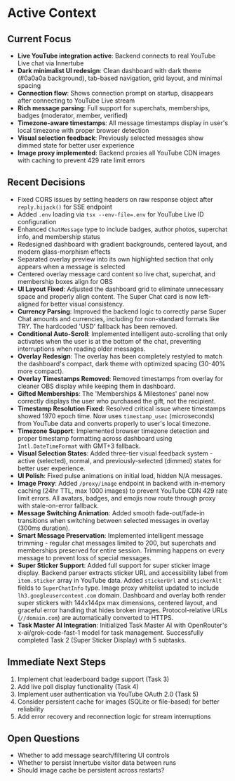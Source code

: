 # Active Context

## Current Focus
- **Live YouTube integration active**: Backend connects to real YouTube Live chat via Innertube
- **Dark minimalist UI redesign**: Clean dashboard with dark theme (#0a0a0a background), tab-based navigation, grid layout, and minimal spacing
- **Connection flow**: Shows connection prompt on startup, disappears after connecting to YouTube Live stream
- **Rich message parsing**: Full support for superchats, memberships, badges (moderator, member, verified)
- **Timezone-aware timestamps**: All message timestamps display in user's local timezone with proper browser detection
- **Visual selection feedback**: Previously selected messages show dimmed state for better user experience
- **Image proxy implemented**: Backend proxies all YouTube CDN images with caching to prevent 429 rate limit errors

## Recent Decisions
- Fixed CORS issues by setting headers on raw response object after `reply.hijack()` for SSE endpoint
- Added `.env` loading via `tsx --env-file=.env` for YouTube Live ID configuration
- Enhanced `ChatMessage` type to include badges, author photos, superchat info, and membership status
- Redesigned dashboard with gradient backgrounds, centered layout, and modern glass-morphism effects
- Separated overlay preview into its own highlighted section that only appears when a message is selected
- Centered overlay message card content so live chat, superchat, and membership boxes align for OBS
- **UI Layout Fixed**: Adjusted the dashboard grid to eliminate unnecessary space and properly align content. The Super Chat card is now left-aligned for better visual consistency.
- **Currency Parsing**: Improved the backend logic to correctly parse Super Chat amounts and currencies, including for non-standard formats like TRY. The hardcoded 'USD' fallback has been removed.
- **Conditional Auto-Scroll**: Implemented intelligent auto-scrolling that only activates when the user is at the bottom of the chat, preventing interruptions when reading older messages.
- **Overlay Redesign**: The overlay has been completely restyled to match the dashboard's compact, dark theme with optimized spacing (30-40% more compact).
- **Overlay Timestamps Removed**: Removed timestamps from overlay for cleaner OBS display while keeping them in dashboard.
- **Gifted Memberships**: The 'Memberships & Milestones' panel now correctly displays the user who purchased the gift, not the recipient.
- **Timestamp Resolution Fixed**: Resolved critical issue where timestamps showed 1970 epoch time. Now uses `timestamp_usec` (microseconds) from YouTube data and converts properly to user's local timezone.
- **Timezone Support**: Implemented browser timezone detection and proper timestamp formatting across dashboard using `Intl.DateTimeFormat` with GMT+3 fallback.
- **Visual Selection States**: Added three-tier visual feedback system - active (selected), normal, and previously-selected (dimmed) states for better user experience.
- **UI Polish**: Fixed pulse animations on initial load, hidden N/A messages.
- **Image Proxy**: Added `/proxy/image` endpoint in backend with in-memory caching (24hr TTL, max 1000 images) to prevent YouTube CDN 429 rate limit errors. All avatars, badges, and emojis now route through proxy with stale-on-error fallback.
- **Message Switching Animation**: Added smooth fade-out/fade-in transitions when switching between selected messages in overlay (300ms duration).
- **Smart Message Preservation**: Implemented intelligent message trimming - regular chat messages limited to 200, but superchats and memberships preserved for entire session. Trimming happens on every message to prevent loss of special messages.
- **Super Sticker Support**: Added full support for super sticker image display. Backend parser extracts sticker URL and accessibility label from `item.sticker` array in YouTube data. Added `stickerUrl` and `stickerAlt` fields to `SuperChatInfo` type. Image proxy whitelist updated to include `lh3.googleusercontent.com` domain. Dashboard and overlay both render super stickers with 144x144px max dimensions, centered layout, and graceful error handling that hides broken images. Protocol-relative URLs (`//domain.com`) are automatically converted to HTTPS.
- **Task Master AI Integration**: Initialized Task Master AI with OpenRouter's x-ai/grok-code-fast-1 model for task management. Successfully completed Task 2 (Super Sticker Display) with 5 subtasks.

## Immediate Next Steps
1. Implement chat leaderboard badge support (Task 3)
2. Add live poll display functionality (Task 4)
3. Implement user authentication via YouTube OAuth 2.0 (Task 5)
4. Consider persistent cache for images (SQLite or file-based) for better reliability
5. Add error recovery and reconnection logic for stream interruptions

## Open Questions
- Whether to add message search/filtering UI controls
- Whether to persist Innertube visitor data between runs
- Should image cache be persistent across restarts?
